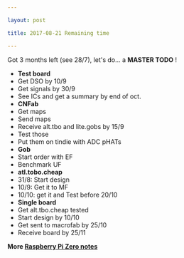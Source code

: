 ```yaml
---

layout: post

title: 2017-08-21 Remaining time

---
```



Got 3 months left (see 28/7), let's do... a **MASTER TODO** !

-   **Test board**
-   Get DSO by 10/9
-   Get signals by 30/9
-   See ICs and get a summary by end of oct.
-   **CNFab**
-   Get maps
-   Send maps
-   Receive alt.tbo and lite.gobs by 15/9
-   Test those
-   Put them on tindie with ADC pHATs
-   **Gob**
-   Start order with EF
-   Benchmark UF
-   **atl.tobo.cheap**
-   31/8: Start design
-   10/9: Get it to MF
-   10/10: get it and Test before 20/10
-   **Single board**
-   Get alt.tbo.cheap tested
-   Start design by 10/10
-   Get sent to macrofab by 25/10
-   Receive board by 25/11

**More [Raspberry Pi Zero notes](/retired/croaker/notes_RPi0.md)**

